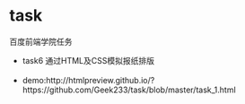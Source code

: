 ﻿# task <br />
百度前端学院任务 <br />
<ul>
  <li>task6 通过HTML及CSS模拟报纸排版 </li><br />
  <li>demo:http://htmlpreview.github.io/?https://github.com/Geek233/task/blob/master/task_1.html   </li><br />
</ul>
